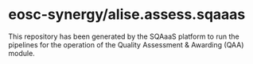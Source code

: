 <!--
SPDX-FileCopyrightText: Copyright contributors to the Software Quality Assurance as a Service (SQAaaS) project <sqaaas@ibergrid.eu>

SPDX-License-Identifier: GPL-3.0-only
-->

# eosc-synergy/alise.assess.sqaaas
This repository has been generated by the SQAaaS platform to run the pipelines
for the operation of the
Quality Assessment & Awarding (QAA)
module.
